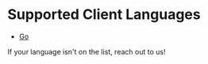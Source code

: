 Supported Client Languages
==========================
<!-- !!!!!!!!!!!!!!!!!!!!!!!! IMPORTANT !!!!!!!!!!!!!!!!!!!!!!!!!!!!!!!! -->
<!--   Make sure each URL here points to the MASTER branch of the repo!  -->
<!-- !!!!!!!!!!!!!!!!!!!!!!!! IMPORTANT !!!!!!!!!!!!!!!!!!!!!!!!!!!!!!!! -->
* [Go](https://github.com/kurtosis-tech/kurtosis-go/tree/master)

If your language isn't on the list, reach out to us!
